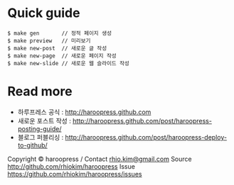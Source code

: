# Quick guide
```
$ make gen       // 정적 페이지 생성
$ make preview   // 미리보기
$ make new-post  // 새로운 글 작성
$ make new-page  // 새로운 페이지 작성
$ make new-slide // 새로운 웹 슬라이드 작성
```
# Read more
* 하루프레스 공식 : http://haroopress.github.com
* 새로운 포스트 작성 : http://haroopress.github.com/post/haroopress-posting-guide/
* 블로그 퍼블리싱 : http://haroopress.github.com/post/haroopress-deploy-to-github/

Copyright © haroopress / Contact rhio.kim@gmail.com
Source http://github.com/rhiokim/haroopress
Issue https://github.com/rhiokim/haroopress/issues
